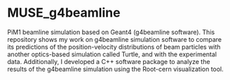 # MUSE_g4beamline
PiM1 beamline simulation based on Geant4 (g4beamline software).
This repository shows my work on g4beamline simulation software to compare its predictions of the position-velocity distributions of beam particles with another optics-based simulation called Turtle, and with the experimental data. Additionally, I developed a C++ software package to analyze the results of the g4beamline simulation using the Root-cern visualization tool.

